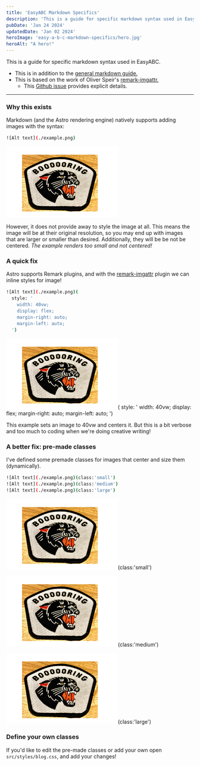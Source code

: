 ```yaml
---
title: 'EasyABC Markdown Specifics'
description: 'This is a guide for specific markdown syntax used in EasyABC.'
pubDate: 'Jan 24 2024'
updatedDate: 'Jan 02 2024'
heroImage: 'easy-a-b-c-markdown-specifics/hero.jpg'
heroAlt: "A hero!"
---
```


This is a guide for specific markdown syntax used in EasyABC.

- This is in addition to the [general markdown guide.](/easy-a-b-c/markdown-style-guide)
- This is based on the work of Oliver Speir's [remark-imgattr.](https://github.com/OliverSpeir/remark-imgattr)
  - This [Github issue](https://github.com/OliverSpeir/remark-imgattr/issues/1#issuecomment-1905098091) provides explicit details.

<hr>

<h3> Why this exists </h3>

Markdown (and the Astro rendering engine) natively supports adding images with the syntax:
```sh
![Alt text](./example.png)
```

![The example renders too small and not centered!](./example.png)

However, it does not provide away to style the image at all. This means the image will be at their original resolution, so you may end up with images that are larger or smaller than desired. Additionally, they will be be not be centered. *The example renders too small and not centered!*

<h3> A quick fix </h3>

Astro supports Remark plugins, and with the [remark-imgattr](https://github.com/OliverSpeir/remark-imgattr) plugin we can inline styles for image! 

```sh
![Alt text](./example.png)(
  style: '
    width: 40vw; 
    display: flex; 
    margin-right: auto; 
    margin-left: auto;
  ')
```

![This for example sets an image to 33vw and centers it. But this is a bit verbose!](./example.png)(
    style: '
    width: 40vw; 
    display: flex; 
    margin-right: auto; 
    margin-left: auto;
  ')

This example sets an image to 40vw and centers it. But this is a bit verbose and too much to coding when we're doing creative writing!

<h3> A better fix: pre-made classes </h3>

I've defined some premade classes for images that center and size them (dynamically).

```sh
![Alt text](./example.png)(class:'small')
![Alt text](./example.png)(class:'medium')
![Alt text](./example.png)(class:'large')
```

![Alt text](./example.png)(class:'small')

![Alt text](./example.png)(class:'medium')

![Alt text](./example.png)(class:'large')

<h3> Define your own classes </h3>

If you'd like to edit the pre-made classes or add your own open `src/styles/blog.css`, and add your changes!
